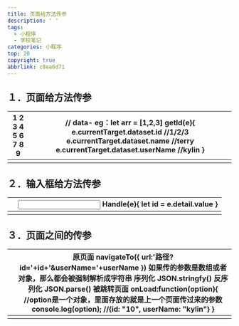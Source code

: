 ```yaml
---
title: 页面给方法传参
description: ' '
tags:
  - 小程序
  - 学校笔记
categories: 小程序
top: 20
copyright: true
abbrlink: c8ea6d71
---
```

## １．页面给方法传参

| 1 2 3 4 5 6 7 8 9 | // data-   eg：let arr = [1,2,3]     <view wx:for='arr' data-id='item' data-name='terry' data-user-name='kylin'>     </view>     getId(e){       e.currentTarget.dataset.id      //1/2/3       e.currentTarget.dataset.name     //terry       e.currentTarget.dataset.userName   //kylin     } |
| ----------------- | ------------------------------------------------------------ |
|                   |                                                              |







## ２．输入框给方法传参

|      | <input type='text' bindtap='Handle'>     Handle(e){       let id = e.detail.value   } |
| ---- | ------------------------------------------------------------ |
|      |                                                              |

## ３．页面之间的传参

|      | 原页面     navigateTo({       url:'路径?id='+id+'&userName='+userName     })     如果传的参数是数组或者对象，那么都会被强制解析成字符串     序列化   JSON.stringfy()     反序列化  JSON.parse()   被跳转页面     onLoad:function(option){       //option是一个对象，里面存放的就是上一个页面传过来的参数       console.log(option);   //{id: "10", userName: "kylin"}     } |
| ---- | ------------------------------------------------------------ |
|      |                                                              |